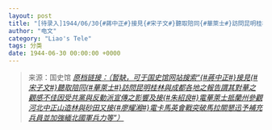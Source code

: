 ```yaml
---
layout: post
title: "[待录入]1944/06/30{#蔣中正#}接見{#宋子文#}聽取陪同{#華萊士#}訪問昆明桂林與成都各地之報告謂其對華之觀感不佳因受共黨與反動派宣傳之影響及接{#朱紹良#}電華萊士抵蘭州參觀河北中正山造林與砂田又接{#廖耀湘#}電卡馬英會戰突破馬拉關懇迅予補充兵員並加強緬北國軍兵力等"
author: "电文"
category: "Liao's Tele"
tags: 分类
date: 1944-06-30 00:00:00 +0000
---
```

> 来源：国史馆 [*原档链接：（暂缺，可于国史馆网站搜索“{#蔣中正#}接見{#宋子文#}聽取陪同{#華萊士#}訪問昆明桂林與成都各地之報告謂其對華之觀感不佳因受共黨與反動派宣傳之影響及接{#朱紹良#}電華萊士抵蘭州參觀河北中正山造林與砂田又接{#廖耀湘#}電卡馬英會戰突破馬拉關懇迅予補充兵員並加強緬北國軍兵力等”）*]()
